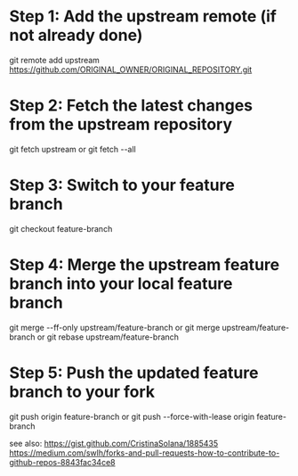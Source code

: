 # Step 1: Add the upstream remote (if not already done)

git remote add upstream https://github.com/ORIGINAL_OWNER/ORIGINAL_REPOSITORY.git

# Step 2: Fetch the latest changes from the upstream repository

git fetch upstream
or
git fetch --all

# Step 3: Switch to your feature branch

git checkout feature-branch

# Step 4: Merge the upstream feature branch into your local feature branch

git merge --ff-only upstream/feature-branch
or
git merge upstream/feature-branch
or
git rebase upstream/feature-branch

# Step 5: Push the updated feature branch to your fork

git push origin feature-branch
or
git push --force-with-lease origin feature-branch

see also:
https://gist.github.com/CristinaSolana/1885435
https://medium.com/swlh/forks-and-pull-requests-how-to-contribute-to-github-repos-8843fac34ce8
